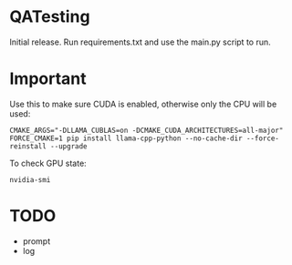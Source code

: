 # QATesting
Initial release. Run requirements.txt and use the main.py script to run.

# Important
Use this to make sure CUDA is enabled, otherwise only the CPU will be used:
```
CMAKE_ARGS="-DLLAMA_CUBLAS=on -DCMAKE_CUDA_ARCHITECTURES=all-major" FORCE_CMAKE=1 pip install llama-cpp-python --no-cache-dir --force-reinstall --upgrade
```

To check GPU state:
```
nvidia-smi
```

# TODO
- prompt
- log